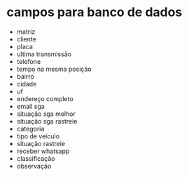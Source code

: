 # campos para banco de dados
- matriz
- cliente
- placa
- ultima transmissão
- telefone
- tempo na mesma posição
- bairro
- cidade
- uf
- endereço completo
- email sga
- situação sga melhor
- situação sga rastreie
- categoria
- tipo de veículo
- situação rastreie
- receber whatsapp
- classificação
- observação

